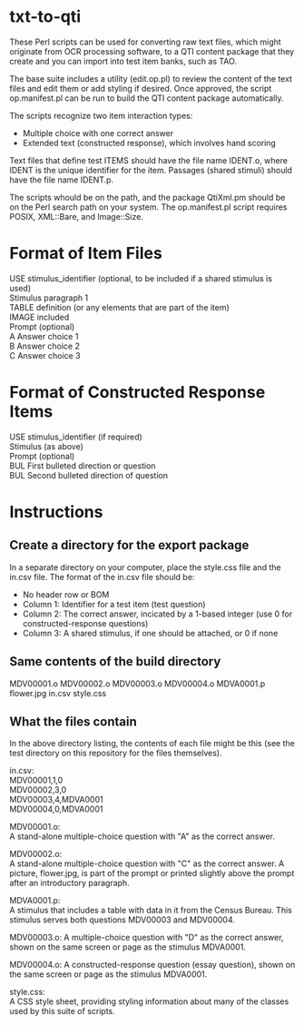 # txt-to-qti
These Perl scripts can be used for converting raw text files, which might originate from OCR
processing software, to a QTI content package that they create and you can import into test
item banks, such as TAO.

The base suite includes a utility (edit.op.pl) to review the content of the text files and
edit them or add styling if desired. Once approved, the script op.manifest.pl can be run
to build the QTI content package automatically.

The scripts recognize two item interaction types:
* Multiple choice with one correct answer
* Extended text (constructed response), which involves hand scoring

Text files that define test ITEMS should have the file name IDENT.o, where IDENT is the unique
identifier for the item. Passages (shared stimuli) should have the file name IDENT.p.

The scripts whould be on the path, and the package QtiXml.pm should be on the Perl search
path on your system. The op.manifest.pl script requires POSIX, XML::Bare, and Image::Size.

Format of Item Files
====================
USE stimulus_identifier (optional, to be included if a shared stimulus is used)   
Stimulus paragraph 1   
TABLE definition (or any elements that are part of the item)   
IMAGE included   
Prompt (optional)    
A Answer choice 1   
B Answer choice 2   
C Answer choice 3   

Format of Constructed Response Items
====================================
USE stimulus_identifier (if required)   
Stimulus (as above)   
Prompt (optional)   
BUL First bulleted direction or question   
BUL Second bulleted direction of question   

Instructions
============
Create a directory for the export package
-----------------------------------------
In a separate directory on your computer, place the style.css file and the in.csv file. The format of the in.csv file should be:
* No header row or BOM
* Column 1: Identifier for a test item (test question)
* Column 2: The correct answer, incicated by a 1-based integer (use 0 for constructed-response questions)
* Column 3: A shared stimulus, if one should be attached, or 0 if none

Same contents of the build directory
------------------------------------
MDV00001.o  MDV00002.o  MDV00003.o  MDV00004.o  MDVA0001.p   flower.jpg  in.csv  style.css

What the files contain
----------------------
In the above directory listing, the contents of each file might be this (see the test directory on this repository for the files themselves).

in.csv:   
MDV00001,1,0   
MDV00002,3,0   
MDV00003,4,MDVA0001   
MDV00004,0,MDVA0001

MDV00001.o:   
A stand-alone multiple-choice question with "A" as the correct answer.

MDV00002.o:   
A stand-alone multiple-choice question with "C" as the correct answer. A picture, flower.jpg, is part of the prompt or printed slightly above the prompt after an introductory paragraph.

MDVA0001.p:   
A stimulus that includes a table with data in it from the Census Bureau. This stimulus serves both questions MDV00003 and MDV00004.

MDV00003.o:
A multiple-choice question with "D" as the correct answer, shown on the same screen or page as the stimulus MDVA0001.

MDV00004.o:
A constructed-response question (essay question), shown on the same screen or page as the stimulus MDVA0001.

style.css:   
A CSS style sheet, providing styling information about many of the classes used by this suite of scripts.

